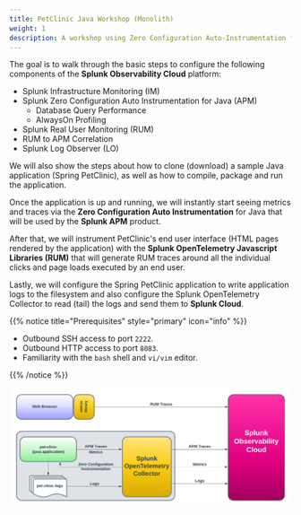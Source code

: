 ```yaml
---
title: PetClinic Java Workshop (Monolith)
weight: 1
description: A workshop using Zero Configuration Auto-Instrumentation for Java.
---
```


The goal is to walk through the basic steps to configure the following components of the **Splunk Observability Cloud** platform:

* Splunk Infrastructure Monitoring (IM)
* Splunk Zero Configuration Auto Instrumentation for Java (APM)
  * Database Query Performance
  * AlwaysOn Profiling
* Splunk Real User Monitoring (RUM)
* RUM to APM Correlation
* Splunk Log Observer (LO)

We will also show the steps about how to clone (download) a sample Java application (Spring PetClinic), as well as how to compile, package and run the application.

Once the application is up and running, we will instantly start seeing metrics and traces via the **Zero Configuration Auto Instrumentation** for Java that will be used by the **Splunk APM** product.

After that, we will instrument PetClinic's end user interface (HTML pages rendered by the application) with the **Splunk OpenTelemetry Javascript Libraries (RUM)** that will generate RUM traces around all the individual clicks and page loads executed by an end user.

Lastly, we will configure the Spring PetClinic application to write application logs to the filesystem and also configure the Splunk OpenTelemetry Collector to read (tail) the logs and send them to **Splunk Cloud**.

{{% notice title="Prerequisites" style="primary" icon="info" %}}

* Outbound SSH access to port `2222`.
* Outbound HTTP access to port `8083`.
* Familiarity with the `bash` shell and `vi/vim` editor.

{{% /notice %}}

![PetClinic Exercise](images/petclinic-exercise.png)
